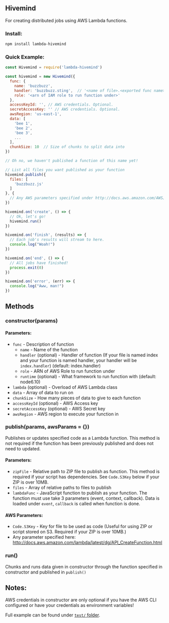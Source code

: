 ## Hivemind

For creating distributed jobs using AWS Lambda functions.

### Install:

```bash
npm install lambda-hivemind
```

### Quick Example:

```javascript
const Hivemind = require('lambda-hivemind')

const hivemind = new Hivemind({
  func: {
    name: 'buzzbuzz',
    handler: 'buzzbuzz.sting',  // '<name of file>.<exported func name>'
    role: '<arn of IAM role to run function under>'
  },
  accessKeyId: '', // AWS credentials. Optional.
  secretAccessKey: '' // AWS credentials. Optional.
  awsRegion: 'us-east-1',
  data: [
    'bee 1',
    'bee 2',
    'bee 3',
    ...
  ],
  chunkSize: 10  // Size of chunks to split data into
})

// Oh no, we haven't published a function of this name yet!

// List all files you want published as your function
hivemind.publish({
  files: [
    'buzzbuzz.js'
  ]
}, {
  // Any AWS parameters specified under http://docs.aws.amazon.com/AWSJavaScriptSDK/latest/AWS/Lambda.html#createFunction-property
})

hivemind.on('create', () => {
  // Ok, let's go!
  hivemind.run()
})

hivemind.on('finish', (results) => {
  // Each job's results will stream to here.
  console.log("Woah!")
})

hivemind.on('end', () => {
  // All jobs have finished!
  process.exit(0)
})

hivemind.on('error', (err) => {
  console.log("Aww, man!")
})
```

## Methods

### constructor(params)

#### Parameters:
- `func` - Description of function
  - `name` - Name of the function
  - `handler` (optional) - Handler of function (If your file is named index and your function is named handler, your handler will be `index.handler`) (default: index.handler)
  - `role` - ARN of AWS Role to run function under
  - `runtime` (optional) - What framework to run function with (default: node6.10)
- `lambda` (optional) - Overload of AWS Lambda class
- `data` - Array of data to run on
- `chunkSize` - How many pieces of data to give to each function
- `accessKeyId` (optional) - AWS Access key
- `secretAccessKey` (optional) - AWS Secret key
- `awsRegion` - AWS region to execute your function in

### publish(params, awsParams = {})

Publishes or updates specified code as a Lambda function. This method is not required if the function has been previously published and does not need to updated.

#### Parameters:
  - `zipFile` - Relative path to ZIP file to publish as function. This method is required if your script has dependencies. See `Code.S3Key` below if your ZIP is over 10MB.
  - `files` - Array of relative paths to files to publish
  - `lambdaFunc` - JavaScript function to publish as your function. The function must use take 3 parameters (event, context, callback). Data is loaded under `event`, `callback` is called when function is done.

#### AWS Parameters:
  - `Code.S3Key` - Key for file to be used as code (Useful for using ZIP or script stored on S3. Required if your ZIP is over 10MB.)
  - Any parameter specified here: http://docs.aws.amazon.com/lambda/latest/dg/API_CreateFunction.html

### run()

Chunks and runs data given in constructor through the function specified in constructor and published in `publish()`

## Notes:

AWS credentials in constructor are only optional if you have the AWS CLI configured or have your credentials as environment variables!

Full example can be found under [`test/` folder](test).
